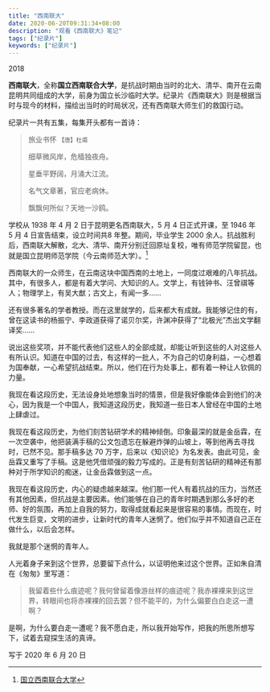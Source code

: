 ```yaml
---
title: "西南联大"
date: 2020-06-20T09:31:34+08:00
description: "观看《西南联大》笔记"
tags: ["纪录片"]
keywords: ["纪录片"]
---
```


2018

**西南联大**，全称**国立西南联合大学**，是抗战时期由当时的北大、清华、南开在云南昆明共同组成的大学，前身为国立长沙临时大学。纪录片《西南联大》则是根据当时与现今的材料，描绘出当时的时局状况，还有西南联大师生们的救国行动。

纪录片一共有五集，每集开头都有一首诗：

> 旅业书怀  <small>【唐】杜甫</small>
>
> 细草微风岸，危樯独夜舟。
>
> 星垂平野阔，月涌大江流。
>
> 名气文章著，官应老病休。
>
> 飘飘何所似？天地一沙鸥。

学校从 1938 年 4 月 2 日于昆明更名西南联大，5 月 4 日正式开课，至 1946 年 5 月 4 日宣告结束，设立时间共8 年整。期间，毕业学生 2000 余人。抗战胜利后，西南联大解散，北大、清华、南开分别迁回原址复校，唯有师范学院留昆，也就是国立昆明师范学院（今云南师范大学）。[^1]

西南联大的一众师生，在云南这块中国西南的土地上，一同度过艰难的八年抗战。其中，有很多人，都是有着大学问、大知识的人。文学上，有钱钟书、汪曾祺等人；物理学上，有吴大猷；古文上，有闻一多……

还有很多著名的学者教授。而在这里就学的，后来都大有成就。我能够记住的有，曾在这读书的杨振宁、李政道获得了诺贝尔奖，许渊冲获得了“北极光”杰出文学翻译奖……

说出这些奖项，并不能代表他们这些人的全部成就，却能让听到这些的人对这些人有所认识。知道在中国的过去，有这样的一批人，不为自己的切身利益，一心想着为国奉献，一心希望抗战结束。所以，他们在行为处事上，都有着一种让人钦佩的力量。

我现在看这段历史，无法设身处地想象当时的情景，但是我好像能体会到他们的决心，因为我是一个中国人，我知道这段历史，我知道一些日本人曾经在中国的土地上肆虐过。

我现在看这段历史，为他们刻苦钻研学术的精神倾倒。印象最深的就是金岳霖，在一次空袭中，他把装满手稿的公文包遗忘在躲避炸弹的山坡上，等到他再去寻找时，已然不见。那手稿多达 70 万字，后来以《知识论》为名发表。由此可见，金岳霖又重写了手稿。这是他凭借顽强的毅力写成的。正是有刻苦钻研的精神还有那种对于所学知识的痴迷，让金岳霖做到这一点。

我现在看这段历史，内心的疑虑越来越深。他们那一代人有着抗战的压力，当然还有其他因素，但抗战是主要因素。他们能够在自己的青年时期遇到那么多好的老师、好的氛围，再加上自我的努力，取得成就看起来是很容易的事情。而现在，时代发生巨变，文明的进步，让新时代的青年人迷惘了。他们似乎并不知道自己正在做什么，以后会怎样。

我就是那个迷惘的青年人。

人光着身子来到这个世界，总要留下点什么，以证明他来过这个世界。正如朱自清在《匆匆》里写道：

> 我留着些什么痕迹呢？我何曾留着像游丝样的痕迹呢？我赤裸裸来到这世界，转眼间也将赤裸裸的回去罢？但不能平的，为什么偏要白白走这一遭啊？

是啊，为什么要白走一遭呢？我不愿白走，所以我开始写作，把我的所思所想写下，试着去窥探生活的真谛。

[^1]: [国立西南联合大学](https://zh.wikipedia.org/wiki/国立西南联合大学)

写于 2020 年 6 月 20 日
